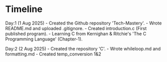 # Timeline

Day:1 (1 Aug 2025)  - Created the Github repository 'Tech-Mastery'.
                    - Wrote README.md and uploaded .gitignore.
                    - Created introduction.c (First published program).
                    - Learning C from Kernighan & Ritchie's 'The C Programming Language' (Chapter-1).

Day:2 (2 Aug 2025)  - Created the repository 'C'.
                    - Wrote whileloop.md and formatting.md
                    - Created temp_conversion 1&2